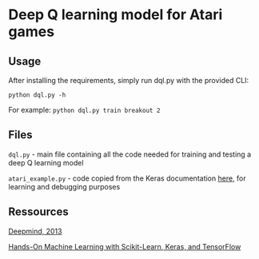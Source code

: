 # Deep Q learning model for Atari games

## Usage
After installing the requirements, simply run dql.py with the provided CLI:

`python dql.py -h`

For example: `python dql.py train breakout 2`

## Files
`dql.py` - main file containing all the code needed for training and testing a deep Q learning model

`atari_example.py` - code copied from the Keras documentation [here](https://keras.io/examples/rl/deep_q_network_breakout/), for learning and debugging purposes

## Ressources
[Deepmind, 2013](https://www.deepmind.com/publications/playing-atari-with-deep-reinforcement-learning)

[Hands-On Machine Learning with Scikit-Learn, Keras, and TensorFlow](https://github.com/ageron/handson-ml2/tree/master)
